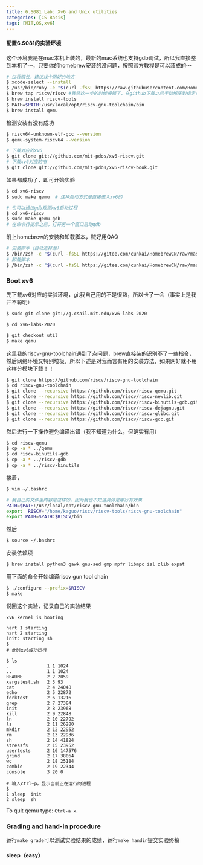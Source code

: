 ```yaml
---
title: 6.S081 Lab: Xv6 and Unix utilities
categories: [CS Basis]
tags: [MIT,OS,xv6]
---
```


#### 配置6.S081的实验环境
这个环境我是在mac本机上装的，最新的mac系统也支持gdb调试，所以我直接整到本机了～，只要你的homebrew安装的没问题，按照官方教程是可以装成的～

<!--more-->

```sh
# 过程贼长，建议找个网好的地方
$ xcode-select --install
$ /usr/bin/ruby -e "$(curl -fsSL https://raw.githubusercontent.com/Homebrew/install/master/install)" # 安装homebrew，如果你装过了，更新一下即可
$ brew tap riscv/riscv #我装这一步的时候报错了，在github下载之后手动解压到指定目录也是一样的
$ brew install riscv-tools
$ PATH=$PATH:/usr/local/opt/riscv-gnu-toolchain/bin
$ brew install qemu
```
检测安装有没有成功
```sh
$ riscv64-unknown-elf-gcc --version
$ qemu-system-riscv64 --version
```
```sh
# 下载对应的xv6
$ git clone git://github.com/mit-pdos/xv6-riscv.git
# 下载xv6对应的书 
$ git clone git://github.com/mit-pdos/xv6-riscv-book.git
```
如果都成功了，即可开始实验
```sh
$ cd xv6-riscv
$ sudo make qemu  # 这种启动方式是直接进入xv6的

# 也可以通过gdb观测xv6启动过程
$ cd xv6-riscv
$ sudo make qemu-gdb
# 在命令行提示之后，打开另一个窗口启动gdb
```

附上homebrew的安装和卸载脚本，贼好用QAQ
```sh
# 安装脚本（自动选择源）
$ /bin/zsh -c "$(curl -fsSL https://gitee.com/cunkai/HomebrewCN/raw/master/Homebrew.sh)"
# 卸载脚本
$ /bin/zsh -c "$(curl -fsSL https://gitee.com/cunkai/HomebrewCN/raw/master/HomebrewUninstall.sh)"
```

### Boot xv6
先下载xv6对应的实验环境，git我自己用的不是很熟，所以卡了一会（事实上是我并不聪明）
```sh
$ sudo git clone git://g.csail.mit.edu/xv6-labs-2020

$ cd xv6-labs-2020

$ git checkout util
$ make qemu
```
这里我的riscv-gnu-toolchain遇到了点问题，brew直接装的识别不了一些指令，然后网络环境又特别垃圾，所以下述是对我而言有用的安装方法，如果网好就不用这样分模块下载！！
```sh
$ git clone https://github.com/riscv/riscv-gnu-toolchain
$ cd riscv-gnu-toolchain
$ git clone --recursive https://github.com/riscv/riscv-qemu.git
$ git clone --recursive https://github.com/riscv/riscv-newlib.git
$ git clone --recursive https://github.com/riscv/riscv-binutils-gdb.git
$ git clone --recursive https://github.com/riscv/riscv-dejagnu.git
$ git clone --recursive https://github.com/riscv/riscv-glibc.git
$ git clone --recursive https://github.com/riscv/riscv-gcc.git
```
然后进行一下操作避免编译出错（我不知道为什么，但确实有用）
```sh
$ cd riscv-qemu
$ cp -a * ../qemu
$ cd riscv-binutils-gdb
$ cp -a * ../riscv-gdb
$ cp -a * ../riscv-binutils
```
接着，
```sh
$ vim ~/.bashrc
```
```sh
# 我自己的文件里内容是这样的，因为我也不知道具体是哪行有效果
PATH=$PATH:/usr/local/opt/riscv-gnu-toolchain/bin
export  RISCV="/home/kaguo/riscv/riscv-tools/riscv-gnu-toolchain"
export PATH=$PATH:$RISCV/bin
```
然后
```sh
$ source ~/.bashrc
```
安装依赖项
```sh
$ brew install python3 gawk gnu-sed gmp mpfr libmpc isl zlib expat
```
用下面的命令开始编译riscv gun tool chain
```sh
$ ./configure --prefix=$RISCV
$ make
```

说回这个实验，记录自己的实验结果
```
xv6 kernel is booting

hart 1 starting
hart 2 starting
init: starting sh
$ 
# 此时xv6成功运行

$ ls
.              1 1 1024
..             1 1 1024
README         2 2 2059
xargstest.sh   2 3 93
cat            2 4 24048
echo           2 5 22872
forktest       2 6 13216
grep           2 7 27384
init           2 8 23968
kill           2 9 22848
ln             2 10 22792
ls             2 11 26280
mkdir          2 12 22952
rm             2 13 22936
sh             2 14 41824
stressfs       2 15 23952
usertests      2 16 147576
grind          2 17 38064
wc             2 18 25184
zombie         2 19 22344
console        3 20 0

# 输入ctrl+p，显示当前正在运行的进程
$
1 sleep  init
2 sleep  sh
```
To quit qemu type: `Ctrl-a x`.

### Grading and hand-in procedure
运行`make grade`可以测试实验结果的成绩，运行`make handin`提交实验终稿

#### sleep（easy）

